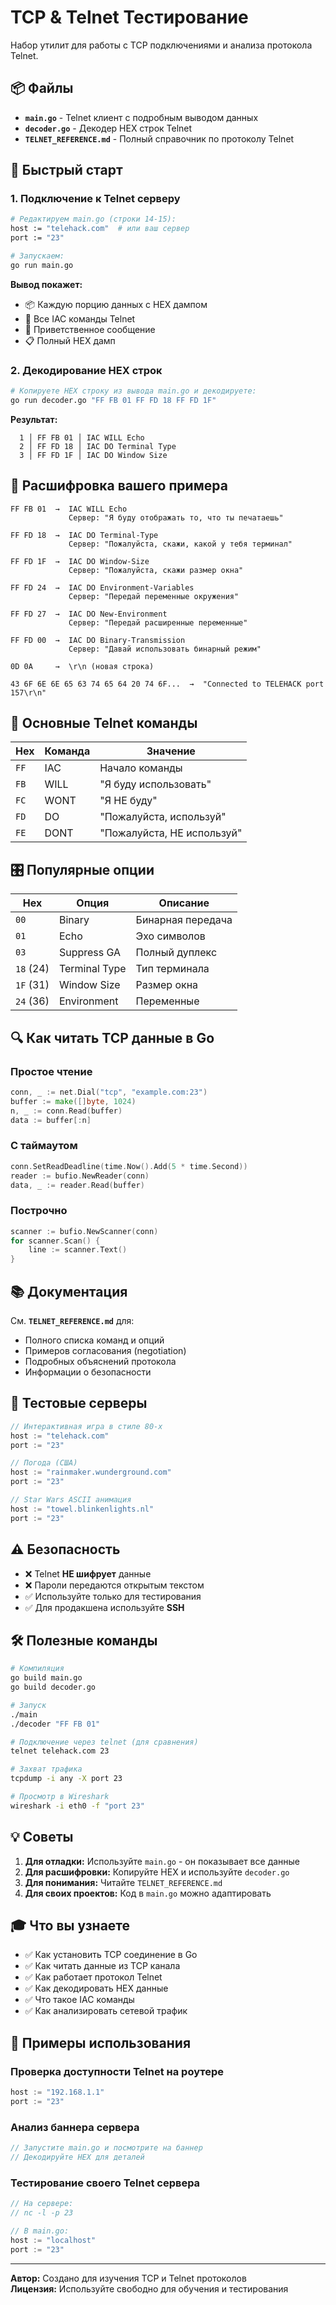 # TCP & Telnet Тестирование

Набор утилит для работы с TCP подключениями и анализа протокола Telnet.

## 📦 Файлы

- **`main.go`** - Telnet клиент с подробным выводом данных
- **`decoder.go`** - Декодер HEX строк Telnet
- **`TELNET_REFERENCE.md`** - Полный справочник по протоколу Telnet

## 🚀 Быстрый старт

### 1. Подключение к Telnet серверу

```bash
# Редактируем main.go (строки 14-15):
host := "telehack.com"  # или ваш сервер
port := "23"

# Запускаем:
go run main.go
```

**Вывод покажет:**
- 📦 Каждую порцию данных с HEX дампом
- 🔧 Все IAC команды Telnet
- 📨 Приветственное сообщение
- 📋 Полный HEX дамп

### 2. Декодирование HEX строк

```bash
# Копируете HEX строку из вывода main.go и декодируете:
go run decoder.go "FF FB 01 FF FD 18 FF FD 1F"
```

**Результат:**
```
  1 │ FF FB 01 │ IAC WILL Echo
  2 │ FF FD 18 │ IAC DO Terminal Type
  3 │ FF FD 1F │ IAC DO Window Size
```

## 📖 Расшифровка вашего примера

```
FF FB 01  →  IAC WILL Echo
             Сервер: "Я буду отображать то, что ты печатаешь"

FF FD 18  →  IAC DO Terminal-Type
             Сервер: "Пожалуйста, скажи, какой у тебя терминал"

FF FD 1F  →  IAC DO Window-Size
             Сервер: "Пожалуйста, скажи размер окна"

FF FD 24  →  IAC DO Environment-Variables
             Сервер: "Передай переменные окружения"

FF FD 27  →  IAC DO New-Environment
             Сервер: "Передай расширенные переменные"

FF FD 00  →  IAC DO Binary-Transmission
             Сервер: "Давай использовать бинарный режим"

0D 0A     →  \r\n (новая строка)

43 6F 6E 6E 65 63 74 65 64 20 74 6F...  →  "Connected to TELEHACK port 157\r\n"
```

## 🎯 Основные Telnet команды

| Hex | Команда | Значение |
|-----|---------|----------|
| `FF` | IAC | Начало команды |
| `FB` | WILL | "Я буду использовать" |
| `FC` | WONT | "Я НЕ буду" |
| `FD` | DO | "Пожалуйста, используй" |
| `FE` | DONT | "Пожалуйста, НЕ используй" |

## 🎛️ Популярные опции

| Hex | Опция | Описание |
|-----|-------|----------|
| `00` | Binary | Бинарная передача |
| `01` | Echo | Эхо символов |
| `03` | Suppress GA | Полный дуплекс |
| `18` (24) | Terminal Type | Тип терминала |
| `1F` (31) | Window Size | Размер окна |
| `24` (36) | Environment | Переменные |

## 🔍 Как читать TCP данные в Go

### Простое чтение
```go
conn, _ := net.Dial("tcp", "example.com:23")
buffer := make([]byte, 1024)
n, _ := conn.Read(buffer)
data := buffer[:n]
```

### С таймаутом
```go
conn.SetReadDeadline(time.Now().Add(5 * time.Second))
reader := bufio.NewReader(conn)
data, _ := reader.Read(buffer)
```

### Построчно
```go
scanner := bufio.NewScanner(conn)
for scanner.Scan() {
    line := scanner.Text()
}
```

## 📚 Документация

См. **`TELNET_REFERENCE.md`** для:
- Полного списка команд и опций
- Примеров согласования (negotiation)
- Подробных объяснений протокола
- Информации о безопасности

## 🧪 Тестовые серверы

```go
// Интерактивная игра в стиле 80-х
host := "telehack.com"
port := "23"

// Погода (США)
host := "rainmaker.wunderground.com"
port := "23"

// Star Wars ASCII анимация
host := "towel.blinkenlights.nl"
port := "23"
```

## ⚠️ Безопасность

- ❌ Telnet **НЕ шифрует** данные
- ❌ Пароли передаются открытым текстом
- ✅ Используйте только для тестирования
- ✅ Для продакшена используйте **SSH**

## 🛠️ Полезные команды

```bash
# Компиляция
go build main.go
go build decoder.go

# Запуск
./main
./decoder "FF FB 01"

# Подключение через telnet (для сравнения)
telnet telehack.com 23

# Захват трафика
tcpdump -i any -X port 23

# Просмотр в Wireshark
wireshark -i eth0 -f "port 23"
```

## 💡 Советы

1. **Для отладки:** Используйте `main.go` - он показывает все данные
2. **Для расшифровки:** Копируйте HEX и используйте `decoder.go`
3. **Для понимания:** Читайте `TELNET_REFERENCE.md`
4. **Для своих проектов:** Код в `main.go` можно адаптировать

## 🎓 Что вы узнаете

- ✅ Как установить TCP соединение в Go
- ✅ Как читать данные из TCP канала
- ✅ Как работает протокол Telnet
- ✅ Как декодировать HEX данные
- ✅ Что такое IAC команды
- ✅ Как анализировать сетевой трафик

## 📝 Примеры использования

### Проверка доступности Telnet на роутере
```go
host := "192.168.1.1"
port := "23"
```

### Анализ баннера сервера
```go
// Запустите main.go и посмотрите на баннер
// Декодируйте HEX для деталей
```

### Тестирование своего Telnet сервера
```go
// На сервере:
// nc -l -p 23

// В main.go:
host := "localhost"
port := "23"
```

---

**Автор:** Создано для изучения TCP и Telnet протоколов  
**Лицензия:** Используйте свободно для обучения и тестирования

